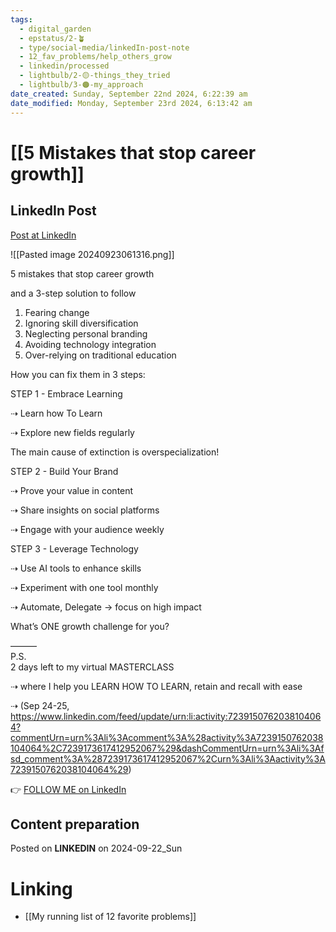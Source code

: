 ```yaml
---
tags:
  - digital_garden
  - epstatus/2-🪴
  - type/social-media/linkedIn-post-note
  - 12_fav_problems/help_others_grow
  - linkedin/processed
  - lightbulb/2-🟡-things_they_tried
  - lightbulb/3-🟠-my_approach
date_created: Sunday, September 22nd 2024, 6:22:39 am
date_modified: Monday, September 23rd 2024, 6:13:42 am
---
```

# [[5 Mistakes that stop career growth]]
## LinkedIn Post
[Post at LinkedIn](https://www.linkedin.com/posts/sebastiankamilli_5-mistakes-that-stop-career-growth-and-activity-7243499323810803712-zJJO?utm_source=share&utm_medium=member_desktop)

![[Pasted image 20240923061316.png]]  

5 mistakes that stop career growth 

and a 3-step solution to follow

1) Fearing change
2) Ignoring skill diversification
3) Neglecting personal branding
4) Avoiding technology integration
5) Over-relying on traditional education

How you can fix them in 3 steps:

STEP 1 - Embrace Learning

⇢ Learn how To Learn

⇢ Explore new fields regularly

The main cause of extinction is overspecialization!

STEP 2 - Build Your Brand

⇢  Prove your value in content

⇢  Share insights on social platforms

⇢  Engage with your audience weekly

STEP 3 - Leverage Technology

⇢ Use AI tools to enhance skills

⇢ Experiment with one tool monthly

⇢ Automate, Delegate → focus on high impact

What’s ONE growth challenge for you?

———  
P.S.  
2 days left to my virtual MASTERCLASS 

⇢ where I help you LEARN HOW TO LEARN, retain and recall with ease

⇢ (Sep 24-25, https://www.linkedin.com/feed/update/urn:li:activity:7239150762038104064?commentUrn=urn%3Ali%3Acomment%3A%28activity%3A7239150762038104064%2C7239173617412952067%29&dashCommentUrn=urn%3Ali%3Afsd_comment%3A%287239173617412952067%2Curn%3Ali%3Aactivity%3A7239150762038104064%29)

👉 [FOLLOW ME on LinkedIn](https://www.linkedin.com/comm/mynetwork/discovery-see-all?usecase=PEOPLE_FOLLOWS&followMember=sebastiankamilli)

## Content preparation

Posted on **LINKEDIN** on 2024-09-22_Sun
# Linking
+ [[My running list of 12 favorite problems]]